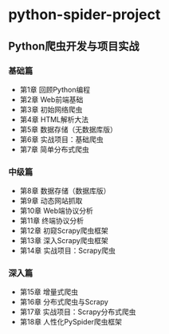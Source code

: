 # python-spider-project
## Python爬虫开发与项目实战

### 基础篇
* 第1章 回顾Python编程
* 第2章 Web前端基础
* 第3章 初始网络爬虫
* 第4章 HTML解析大法
* 第5章 数据存储（无数据库版）
* 第6章 实战项目：基础爬虫
* 第7章 简单分布式爬虫

### 中级篇
* 第8章 数据存储（数据库版）
* 第9章 动态网站抓取
* 第10章 Web端协议分析
* 第11章 终端协议分析
* 第12章 初窥Scrapy爬虫框架
* 第13章 深入Scrapy爬虫框架
* 第14章 实战项目：Scrapy爬虫

### 深入篇
* 第15章 增量式爬虫
* 第16章 分布式爬虫与Scrapy
* 第17章 实战项目：Scrapy分布式爬虫
* 第18章 人性化PySpider爬虫框架


